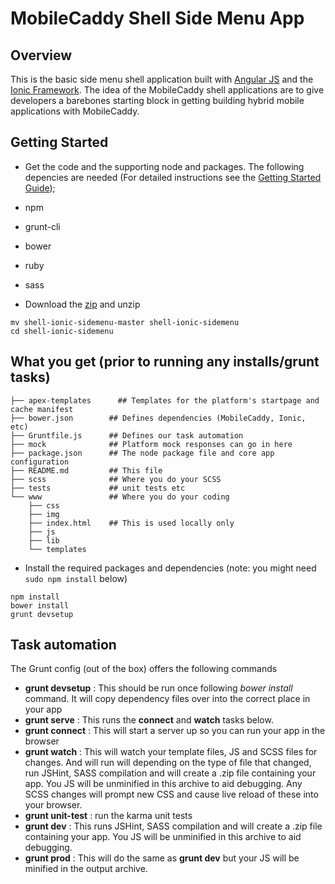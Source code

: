 # MobileCaddy Shell Side Menu App

## Overview

This is the basic side menu shell application built with [Angular JS](https://angularjs.org/) and the [Ionic Framework](http://ionicframework.com). The idea of the MobileCaddy shell applications are to give developers a barebones starting block in getting building hybrid mobile applications with MobileCaddy.

## Getting Started

* Get the code and the supporting node and packages. The following depencies are needed (For detailed instructions see the [Getting Started Guide](http://developer.mobilecaddy.net/docs));
 * npm
 * grunt-cli
 * bower
 * ruby
 * sass


* Download the [zip](https://github.com/MobileCaddy/shell-ionic-sidemenu/archive/master.zip) and unzip

```
mv shell-ionic-sidemenu-master shell-ionic-sidemenu
cd shell-ionic-sidemenu
```

## What you get (prior to running any installs/grunt tasks)

```
├── apex-templates		## Templates for the platform's startpage and cache manifest
├── bower.json        ## Defines dependencies (MobileCaddy, Ionic, etc)
├── Gruntfile.js      ## Defines our task automation
├── mock              ## Platform mock responses can go in here
├── package.json      ## The node package file and core app configuration
├── README.md         ## This file
├── scss              ## Where you do your SCSS
├── tests             ## unit tests etc
└── www               ## Where you do your coding
    ├── css
    ├── img
    ├── index.html    ## This is used locally only
    ├── js
    ├── lib
    └── templates
```

* Install the required packages and dependencies (note: you might need `sudo npm install` below)

```
npm install
bower install
grunt devsetup
```


## Task automation

The Grunt config (out of the box) offers the following commands

* **grunt devsetup** : This should be run once following _bower install_ command. It will copy dependency files over into the correct place in your app
* **grunt serve** : This runs the **connect** and **watch** tasks below.
* **grunt connect** : This will start a server up so you can run your app in the browser
* **grunt watch** : This will watch your template files, JS and SCSS files for changes. And will run will depending on the type of file that changed, run JSHint, SASS compilation and will create a .zip file containing your app. You JS will be unminified in this archive to aid debugging. Any SCSS changes will prompt new CSS and cause live reload of these into your browser.
* **grunt unit-test** : run the karma unit tests
* **grunt dev** : This runs JSHint, SASS compilation and will create a .zip file containing your app. You JS will be unminified in this archive to aid debugging.
* **grunt prod** : This will do the same as **grunt dev** but your JS will be minified in the output archive.